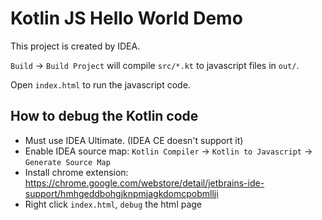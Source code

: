 Kotlin JS Hello World Demo
==========================

This project is created by IDEA.

`Build` -> `Build Project` will compile `src/*.kt` to javascript files in `out/`.

Open `index.html` to run the javascript code.

How to debug the Kotlin code
----------------------------

- Must use IDEA Ultimate. (IDEA CE doesn't support it)
- Enable IDEA source map: `Kotlin Compiler` -> `Kotlin to Javascript` -> `Generate Source Map`
- Install chrome extension: <https://chrome.google.com/webstore/detail/jetbrains-ide-support/hmhgeddbohgjknpmjagkdomcpobmllji>
- Right click `index.html`, `debug` the html page